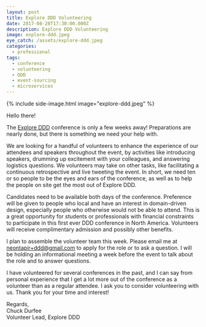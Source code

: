 ```yaml
---
layout: post
title: Explore DDD Volunteering
date: 2017-08-28T17:30:00.000Z
description: Explore DDD Volunteering
image: explore-ddd.jpeg
eye_catch: /assets/explore-ddd.jpeg
categories:
  - professional
tags:
  - conference
  - volunteering
  - DDD
  - event-sourcing
  - microservices
---
```


{% include side-image.html image="explore-ddd.jpeg" %}

Hello there!

The [Explore DDD](http://exploreddd.com) conference is only a few weeks away! Preparations are nearly done, but there is something we need your help with.

We are looking for a handful of volunteers to enhance the experience of our attendees and speakers throughout the event, by activities like introducing speakers, drumming up excitement with your colleagues, and answering logistics questions. We volunteers may take on other tasks, like facilitating a continuous retrospective and live tweeting the event. In short, we need ten or so people to be the eyes and ears of the conference, as well as to help the people on site get the most out of Explore DDD.

Candidates need to be available both days of the conference. Preference will be given to people who local and have an interest in domain-driven design, especially people who otherwise would not be able to attend. This is a great opportunity for students or professionals with financial constraints to participate in this first ever DDD conference in North America. Volunteers will receive complimentary admission and possibly other benefits.

I plan to assemble the volunteer team this week. Please email me at <a href="&#109;&#97;&#105;&#108;&#116;&#111;&#58;&#110;&#101;&#111;&#110;&#116;&#97;&#112;&#105;&#114;&#43;&#100;&#100;&#100;&#64;&#103;&#109;&#97;&#105;&#108;&#46;&#99;&#111;&#109;">&#110;&#101;&#111;&#110;&#116;&#97;&#112;&#105;&#114;&#43;&#100;&#100;&#100;&#64;&#103;&#109;&#97;&#105;&#108;&#46;&#99;&#111;&#109;</a> to apply for the role or to ask a question. I will be holding an informational meeting a week before the event to talk about the role and to answer questions.

I have volunteered for several conferences in the past, and I can say from personal experience that I get a lot more out of the conference as a volunteer than as a regular attendee. I ask you to consider volunteering with us. Thank you for your time and interest!

Regards,
<br />Chuck Durfee
<br />Volunteer Lead, Explore DDD
